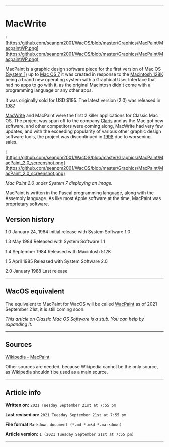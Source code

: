  
***

# MacWrite

<!--
<details>
<summary><p>Click/tap here to expand/collapse</p>
<p>the dropdown containing the Mac OS X 10.0 logo</p></summary>

![https://github.com/seanpm2001/WacOS/blob/master/Graphics/MacOS_X/10.0_Cheetah/MacOS10.1.png](https://github.com/seanpm2001/WacOS/blob/master/Graphics/MacOS_X/10.0_Cheetah/MacOS10.1.png)

</details>
!-->

![https://github.com/seanpm2001/WacOS/blob/master/Graphics/MacPaint/MacpaintWP.png](https://github.com/seanpm2001/WacOS/blob/master/Graphics/MacPaint/MacpaintWP.png)

<!-- ( **Predecessor:** [Mac OS X Public Beta](https://github.com/seanpm2001/WacOS/wiki/Mac-OS-X-Public-Beta/) | **Successor:** [Mac OS X 10.1 (Puma)](https://github.com/seanpm2001/WacOS/wiki/Mac-OS-X-10-1-Puma/) ) !-->

MacPaint is a graphic design software piece for the first version of Mac OS [(System 1)](https://github.com/seanpm2001/WacOS/wiki/System-1/) up to [Mac OS 7](https://github.com/seanpm2001/WacOS/wiki/Mac-OS-7/) it was created in response to the [Macintosh 128K](https://github.com/seanpm2001/WacOS/wiki/Macintosh-128K/) being a brand new operating system with a Graphical User Interface that had no apps to go with it, as the original Macintosh didn't come with a programming language or any other apps. 

It was originally sold for USD $195. The latest version (2.0) was released in [1987](https://github.com/seanpm2001/WacOS/wiki/1987/)

[MacWrite](https://github.com/seanpm2001/WacOS/wiki/MacWrite/) and MacPaint were the first 2 killer applications for Classic Mac OS. The project was spun off to the company [Claris](https://github.com/seanpm2001/WacOS/wiki/Claris/) and as the Mac got new software, and other competitors were coming along, MacWrite had very few updates, and with the exceeding popularity of various other graphic design software tools, the project was discontinued in [1998](https://github.com/seanpm2001/WacOS/wiki/1998/) due to worsening sales.

<!-- **This article is a modified copy of the Wikipedia article of the same subject. It needs to be rewritten to be more original.** !-->

![https://github.com/seanpm2001/WacOS/blob/master/Graphics/MacPaint/MacPaint_2.0_screenshot.png](https://github.com/seanpm2001/WacOS/blob/master/Graphics/MacPaint/MacPaint_2.0_screenshot.png)

_Mac Paint 2.0 under System 7 displaying an image._

MacPaint is written in the Pascal programming language, along with the Assembly language. As like most Apple software at the time, MacPaint was proprietary software.

## Version history

1.0 	January 24, 1984 	Initial release with System Software 1.0

1.3 	May 1984 	Released with System Software 1.1

1.4 	September 1984 	Released with Macintosh 512K

1.5 	April 1985 	Released with System Software 2.0

2.0 	January 1988 	Last release 

***

## WacOS equivalent

The equivalent to MacPaint for WacOS will be called [WacPaint](https://github.com/seanpm2001/wiki/WacOS/WacPaint/) as of 2021 September 21st, it is still coming soon.

_This article on Classic Mac OS Software is a stub. You can help by expanding it._

***

## Sources

[Wikipedia - MacPaint](https://en.wikipedia.org/wiki/MacPaint)

Other sources are needed, because Wikipedia cannot be the only source, as Wikipedia shouldn't be used as a main source. <!-- this article needs LOTS of improvement and original work to prevent it from being a copy and paste from Wikipedia. !-->

***

## Article info

**Written on:** `2021 Tuesday September 21st at 7:55 pm`

**Last revised on:** `2021 Tuesday September 21st at 7:55 pm`

**File format** `Markdown document (*.md *.mkd *.markdown)`

**Article version:** `1 (2021 Tuesday September 21st at 7:55 pm)`

***

<!-- Tools

Quick copy and paste

https://github.com/seanpm2001/WacOS/wiki/

!-->

